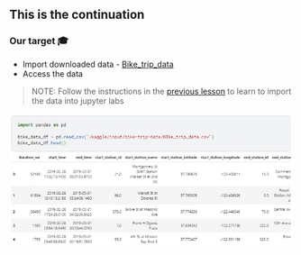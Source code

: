 ## This is the continuation

### Our target 🎓
* Import downloaded data - [Bike_trip_data](https://drive.google.com/file/d/1F7969SsIB5Y2Iu5umJacoLC9xQMQQnnI/view?usp=sharing)
* Access the data

> NOTE: Follow the instructions in the [previous lesson](https://github.com/EphraimOAgyeman/Data-Analysis-Complete-Tutorials/blob/70b138f1c4bc7daa0a7c7b489189f62dbb3f8711/%232%20Data%20Wrangling/1b.%20Data%20Gathering%20Programatically.md) to learn to import the data into jupyter labs


<img src = "Images/Intro to pandas.png">
